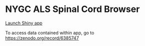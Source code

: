 # NYGC ALS Spinal Cord Browser

[Launch Shiny app](https://jackhumphrey.shinyapps.io/als_spinal_cord_browser/)

To access data contained within app, go to https://zenodo.org/record/6385747
